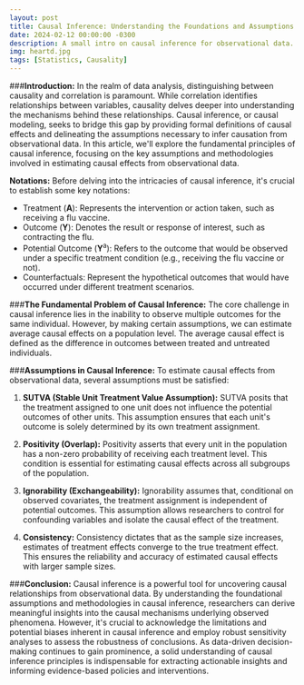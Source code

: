 ```yaml
---
layout: post
title: Causal Inference: Understanding the Foundations and Assumptions
date: 2024-02-12 00:00:00 -0300
description: A small intro on causal inference for observational data.
img: heartd.jpg
tags: [Statistics, Causality]
---
```


###**Introduction:**
In the realm of data analysis, distinguishing between causality and correlation is paramount. While correlation identifies relationships between variables, causality delves deeper into understanding the mechanisms behind these relationships. Causal inference, or causal modeling, seeks to bridge this gap by providing formal definitions of causal effects and delineating the assumptions necessary to infer causation from observational data. In this article, we'll explore the fundamental principles of causal inference, focusing on the key assumptions and methodologies involved in estimating causal effects from observational data.

**Notations:**
Before delving into the intricacies of causal inference, it's crucial to establish some key notations:
- Treatment (**A**): Represents the intervention or action taken, such as receiving a flu vaccine.
- Outcome (**Y**): Denotes the result or response of interest, such as contracting the flu.
- Potential Outcome (**Y**<sup>a</sup>): Refers to the outcome that would be observed under a specific treatment condition (e.g., receiving the flu vaccine or not).
- Counterfactuals: Represent the hypothetical outcomes that would have occurred under different treatment scenarios.

###**The Fundamental Problem of Causal Inference:**
The core challenge in causal inference lies in the inability to observe multiple outcomes for the same individual. However, by making certain assumptions, we can estimate average causal effects on a population level. The average causal effect is defined as the difference in outcomes between treated and untreated individuals.

###**Assumptions in Causal Inference:**
To estimate causal effects from observational data, several assumptions must be satisfied:

1. **SUTVA (Stable Unit Treatment Value Assumption):** SUTVA posits that the treatment assigned to one unit does not influence the potential outcomes of other units. This assumption ensures that each unit's outcome is solely determined by its own treatment assignment.
  
2. **Positivity (Overlap):** Positivity asserts that every unit in the population has a non-zero probability of receiving each treatment level. This condition is essential for estimating causal effects across all subgroups of the population.
  
3. **Ignorability (Exchangeability):** Ignorability assumes that, conditional on observed covariates, the treatment assignment is independent of potential outcomes. This assumption allows researchers to control for confounding variables and isolate the causal effect of the treatment.
  
4. **Consistency:** Consistency dictates that as the sample size increases, estimates of treatment effects converge to the true treatment effect. This ensures the reliability and accuracy of estimated causal effects with larger sample sizes.

###**Conclusion:**
Causal inference is a powerful tool for uncovering causal relationships from observational data. By understanding the foundational assumptions and methodologies in causal inference, researchers can derive meaningful insights into the causal mechanisms underlying observed phenomena. However, it's crucial to acknowledge the limitations and potential biases inherent in causal inference and employ robust sensitivity analyses to assess the robustness of conclusions. As data-driven decision-making continues to gain prominence, a solid understanding of causal inference principles is indispensable for extracting actionable insights and informing evidence-based policies and interventions.
